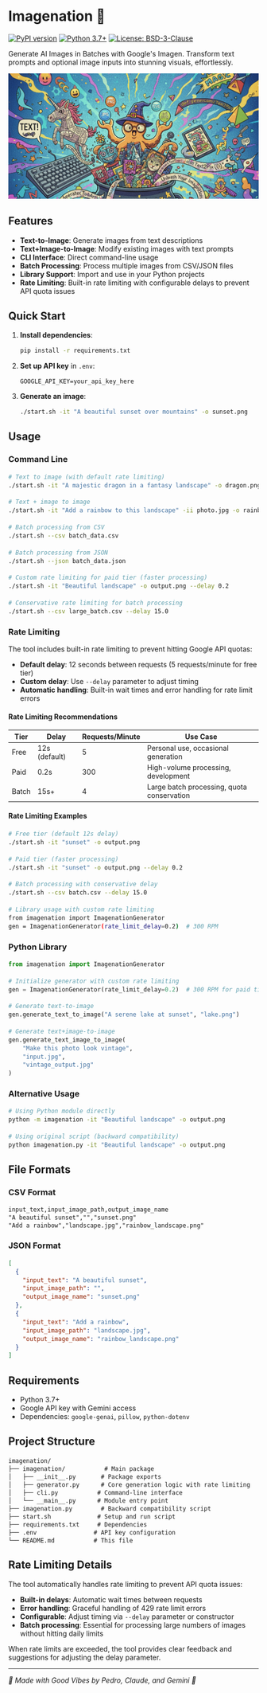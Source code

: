 # Imagenation 🎨

[![PyPI version](https://badge.fury.io/py/imagenation.svg)](https://pypi.org/project/imagenation/)
[![Python 3.7+](https://img.shields.io/badge/python-3.7+-blue.svg)](https://www.python.org/downloads/)
[![License: BSD-3-Clause](https://img.shields.io/badge/License-BSD%203--Clause-blue.svg)](https://opensource.org/licenses/BSD-3-Clause)

Generate AI Images in Batches with Google's Imagen. Transform text prompts and optional image inputs into stunning visuals, effortlessly.

![Banner](https://raw.githubusercontent.com/pmsosa/imagenation/main/banner.png)

## Features

- **Text-to-Image**: Generate images from text descriptions
- **Text+Image-to-Image**: Modify existing images with text prompts  
- **CLI Interface**: Direct command-line usage
- **Batch Processing**: Process multiple images from CSV/JSON files
- **Library Support**: Import and use in your Python projects
- **Rate Limiting**: Built-in rate limiting with configurable delays to prevent API quota issues

## Quick Start

1. **Install dependencies**:
   ```bash
   pip install -r requirements.txt
   ```

2. **Set up API key** in `.env`:
   ```
   GOOGLE_API_KEY=your_api_key_here
   ```

3. **Generate an image**:
   ```bash
   ./start.sh -it "A beautiful sunset over mountains" -o sunset.png
   ```

## Usage

### Command Line

```bash
# Text to image (with default rate limiting)
./start.sh -it "A majestic dragon in a fantasy landscape" -o dragon.png

# Text + image to image  
./start.sh -it "Add a rainbow to this landscape" -ii photo.jpg -o rainbow_photo.png

# Batch processing from CSV
./start.sh --csv batch_data.csv

# Batch processing from JSON
./start.sh --json batch_data.json

# Custom rate limiting for paid tier (faster processing)
./start.sh -it "Beautiful landscape" -o output.png --delay 0.2

# Conservative rate limiting for batch processing
./start.sh --csv large_batch.csv --delay 15.0
```

### Rate Limiting

The tool includes built-in rate limiting to prevent hitting Google API quotas:

- **Default delay**: 12 seconds between requests (5 requests/minute for free tier)
- **Custom delay**: Use `--delay` parameter to adjust timing
- **Automatic handling**: Built-in wait times and error handling for rate limit errors

#### Rate Limiting Recommendations

| Tier | Delay | Requests/Minute | Use Case |
|------|-------|-----------------|----------|
| Free | 12s (default) | 5 | Personal use, occasional generation |
| Paid | 0.2s | 300 | High-volume processing, development |
| Batch | 15s+ | 4 | Large batch processing, quota conservation |

#### Rate Limiting Examples

```bash
# Free tier (default 12s delay)
./start.sh -it "sunset" -o output.png

# Paid tier (faster processing)
./start.sh -it "sunset" -o output.png --delay 0.2

# Batch processing with conservative delay
./start.sh --csv batch.csv --delay 15.0

# Library usage with custom rate limiting
from imagenation import ImagenationGenerator
gen = ImagenationGenerator(rate_limit_delay=0.2)  # 300 RPM
```

### Python Library

```python
from imagenation import ImagenationGenerator

# Initialize generator with custom rate limiting
gen = ImagenationGenerator(rate_limit_delay=0.2)  # 300 RPM for paid tier

# Generate text-to-image
gen.generate_text_to_image("A serene lake at sunset", "lake.png")

# Generate text+image-to-image
gen.generate_text_image_to_image(
    "Make this photo look vintage", 
    "input.jpg", 
    "vintage_output.jpg"
)
```

### Alternative Usage

```bash
# Using Python module directly
python -m imagenation -it "Beautiful landscape" -o output.png

# Using original script (backward compatibility)
python imagenation.py -it "Beautiful landscape" -o output.png
```

## File Formats

### CSV Format
```csv
input_text,input_image_path,output_image_name
"A beautiful sunset","","sunset.png"
"Add a rainbow","landscape.jpg","rainbow_landscape.png"
```

### JSON Format
```json
[
  {
    "input_text": "A beautiful sunset",
    "input_image_path": "",
    "output_image_name": "sunset.png"
  },
  {
    "input_text": "Add a rainbow", 
    "input_image_path": "landscape.jpg",
    "output_image_name": "rainbow_landscape.png"
  }
]
```

## Requirements

- Python 3.7+
- Google API key with Gemini access
- Dependencies: `google-genai`, `pillow`, `python-dotenv`

## Project Structure

```
imagenation/
├── imagenation/           # Main package
│   ├── __init__.py       # Package exports
│   ├── generator.py      # Core generation logic with rate limiting
│   ├── cli.py           # Command-line interface
│   └── __main__.py      # Module entry point
├── imagenation.py        # Backward compatibility script
├── start.sh             # Setup and run script
├── requirements.txt     # Dependencies
├── .env                # API key configuration
└── README.md           # This file
```

## Rate Limiting Details

The tool automatically handles rate limiting to prevent API quota issues:

- **Built-in delays**: Automatic wait times between requests
- **Error handling**: Graceful handling of 429 rate limit errors
- **Configurable**: Adjust timing via `--delay` parameter or constructor
- **Batch processing**: Essential for processing large numbers of images without hitting daily limits

When rate limits are exceeded, the tool provides clear feedback and suggestions for adjusting the delay parameter.


---
_🌊 Made with Good Vibes by Pedro, Claude, and Gemini 🌊_